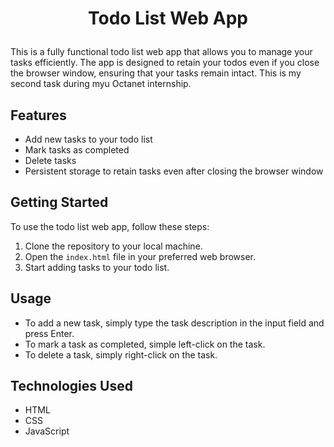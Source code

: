 # <p align='center'>Todo List Web App</p>

This is a fully functional todo list web app that allows you to manage your tasks efficiently. The app is designed to retain your todos even if you close the browser window, ensuring that your tasks remain intact. This is my second task during myu Octanet internship.

## Features

- Add new tasks to your todo list
- Mark tasks as completed
- Delete tasks
- Persistent storage to retain tasks even after closing the browser window

## Getting Started

To use the todo list web app, follow these steps:

1. Clone the repository to your local machine.
2. Open the `index.html` file in your preferred web browser.
3. Start adding tasks to your todo list.

## Usage

- To add a new task, simply type the task description in the input field and press Enter.
- To mark a task as completed, simple left-click on the task.
- To delete a task, simply right-click on the task.

## Technologies Used

- HTML
- CSS
- JavaScript

